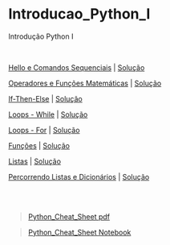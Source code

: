 # Introducao_Python_I
Introdução Python I

<br/>

[Hello e Comandos Sequenciais](https://colab.research.google.com/github/Rogerio-mack/Introducao_Python_I/blob/main/Python_Hello.ipynb) | 
[Solução](https://colab.research.google.com/github/Rogerio-mack/Introducao_Python_I/blob/main/Python_Hello_solucao.ipynb)  

[Operadores e Funções Matemáticas](https://colab.research.google.com/github/Rogerio-mack/Introducao_Python_I/blob/main/Python_Ope_Mate.ipynb) | 
[Solução](https://colab.research.google.com/github/Rogerio-mack/Introducao_Python_I/blob/main/Python_Ope_Mate_solucao.ipynb) 

[If-Then-Else](https://colab.research.google.com/github/Rogerio-mack/Introducao_Python_I/blob/main/Python_IF.ipynb) | 
[Solução](https://colab.research.google.com/github/Rogerio-mack/Introducao_Python_I/blob/main/Python_IF_solucao.ipynb) 

[Loops - While](https://colab.research.google.com/github/Rogerio-mack/Introducao_Python_I/blob/main/Python_loops1.ipynb) | 
[Solução](https://colab.research.google.com/github/Rogerio-mack/Introducao_Python_I/blob/main/Python_loops1_solucao.ipynb) 

[Loops - For](https://colab.research.google.com/github/Rogerio-mack/Introducao_Python_I/blob/main/Python_loops2.ipynb) | 
[Solução](https://colab.research.google.com/github/Rogerio-mack/Introducao_Python_I/blob/main/Python_loops2_solucao.ipynb)

[Funções](https://colab.research.google.com/github/Rogerio-mack/Introducao_Python_I/blob/main/Python_Funcao.ipynb) | 
[Solução](https://colab.research.google.com/github/Rogerio-mack/Introducao_Python_I/blob/main/Python_Funcao_solucao.ipynb)

[Listas](https://colab.research.google.com/github/Rogerio-mack/Introducao_Python_I/blob/main/Python_Listas.ipynb) | 
[Solução](https://colab.research.google.com/github/Rogerio-mack/Introducao_Python_I/blob/main/Python_Listas_solucao.ipynb)

[Percorrendo Listas e Dicionários](https://colab.research.google.com/github/Rogerio-mack/Introducao_Python_I/blob/main/Python_percorrendo_listas_e_dict.ipynb) | 
[Solução](https://colab.research.google.com/github/Rogerio-mack/Introducao_Python_I/blob/main/Python_percorrendo_listas_e_dict.ipynb) 

<br/>

<br/>



> [Python_Cheat_Sheet pdf](https://github.com/Rogerio-mack/Analise-de-Dados/blob/main/Python%20Cheat%20Sheet.pdf)

> [Python_Cheat_Sheet Notebook](https://colab.research.google.com/github/Rogerio-mack/Analise-de-Dados/blob/main/Python_Cheat_Sheet.ipynb)
